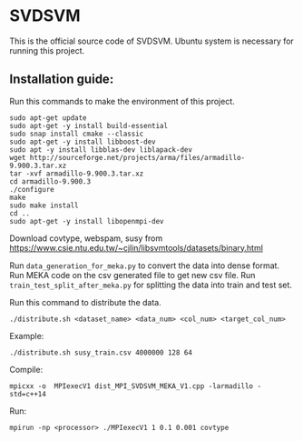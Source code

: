 # SVDSVM

This is the official source code of SVDSVM. Ubuntu system is necessary for running this project.

## Installation guide: 

Run this commands to make the environment of this project.

    sudo apt-get update
    sudo apt-get -y install build-essential
    sudo snap install cmake --classic
    sudo apt-get -y install libboost-dev
    sudo apt -y install libblas-dev liblapack-dev
    wget http://sourceforge.net/projects/arma/files/armadillo-9.900.3.tar.xz
    tar -xvf armadillo-9.900.3.tar.xz
    cd armadillo-9.900.3
    ./configure
    make
    sudo make install
    cd ..
    sudo apt-get -y install libopenmpi-dev

Download covtype, webspam, susy from https://www.csie.ntu.edu.tw/~cjlin/libsvmtools/datasets/binary.html

Run `data_generation_for_meka.py` to convert the data into dense format. Run MEKA code on the csv generated file to get 
new csv file. Run `train_test_split_after_meka.py` for splitting the data into train and test set. 

Run this command to distribute the data.

    ./distribute.sh <dataset_name> <data_num> <col_num> <target_col_num>
Example:

    ./distribute.sh susy_train.csv 4000000 128 64

Compile:

    mpicxx -o  MPIexecV1 dist_MPI_SVDSVM_MEKA_V1.cpp -larmadillo -std=c++14

Run:

    mpirun -np <processor> ./MPIexecV1 1 0.1 0.001 covtype
